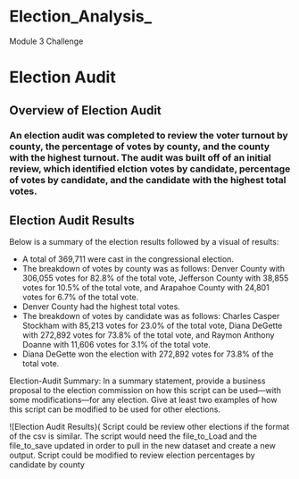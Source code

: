 # Election_Analysis_
Module 3 Challenge
# Election Audit 

## Overview of Election Audit
### An election audit was completed to review the voter turnout by county, the percentage of votes by county, and the county with the highest turnout. The audit was built off of an initial review, which identified elction votes by candidate, percentage of votes by candidate, and the candidate with the highest total votes. 

## Election Audit Results
Below is a summary of the election results followed by a visual of results:
- A total of 369,711 were cast in the congressional election. 
- The breakdown of votes by county was as follows: Denver County with 306,055 votes for 82.8% of the total vote, Jefferson County with 38,855 votes for 10.5% of the total vote, and Arapahoe County with 24,801 votes for 6.7% of the total vote.   
- Denver County had the highest total votes.
- The breakdown of votes by candidate was as follows: Charles Casper Stockham with 85,213 votes for 23.0% of the total vote, Diana DeGette with 272,892 votes for 73.8% of the total vote, and Raymon Anthony Doanne with 11,606 votes for 3.1% of the total vote.
- Diana DeGette won the election with 272,892 votes for 73.8% of the total vote. 

Election-Audit Summary: In a summary statement, provide a business proposal to the election commission on how this script can be used—with some modifications—for any election. Give at least two examples of how this script can be modified to be used for other elections.

![Election Audit Results}(
Script could be review other elections if the format of the csv is similar. The script would need the file_to_Load and the file_to_save updated in order to pull in the new dataset and create a new output. 
Script could be modified to review election percentages by candidate by county
